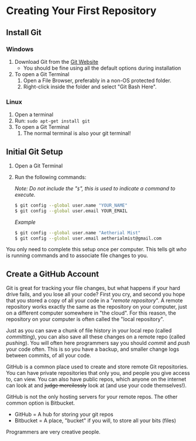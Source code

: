 # Creating Your First Repository

## Install Git

### Windows

1. Download Git from the [Git Website](https://git-scm.com/downloads)
    * You should be fine using all the default options during installation
2. To open a Git Terminal
    1. Open a File Browser, preferably in a non-OS protected folder.
    2. Right-click inside the folder and select "Git Bash Here".

### Linux

1. Open a terminal
2. Run: `sudo apt-get install git`
3. To open a Git Terminal
   1. The normal terminal is also your git terminal!

## Initial Git Setup

1. Open a Git Terminal
2. Run the following commands:

   _Note: Do not include the "`$`", this is used to indicate a command to execute._
   ```bash
   $ git config --global user.name "YOUR_NAME"
   $ git config --global user.email YOUR_EMAIL
   ```

   _Example_
   ```bash
   $ git config --global user.name "Aetherial Mist"
   $ git config --global user.email aetherialmist@gmail.com
   ```

You only need to complete this setup once per computer. This tells git _who_ is running commands and to associate file
changes to you.

## Create a GitHub Account

Git is great for tracking your file changes, but what happens if your hard drive fails, and you lose all your code?
First you cry, and second you hope that you stored a copy of all your code in a "_remote repository_". A remote
repository works exactly the same as the repository on your computer, just on a different computer somewhere in "the
cloud". For this reason, the repository on your computer is often called the "local repository".

Just as you can save a chunk of file history in your local repo (called _committing_), you can also save all these
changes on a remote repo (called _pushing_). You will often here programmers say you should _commit_ and _push_ your
code often. This is so you have a backup, and smaller change logs between commits, of all your code.

GitHub is a common place used to create and store remote Git repositories. You can have private repositories that only
you, and people you give access to, can view. You can also have public repos, which anyone on the internet can look at
and ~~judge mercilessly~~ look at (and use your code themselves!).

GitHub is not the only hosting servers for your remote repos. The other common option is Bitbucket.

* GitHub = A hub for storing your git repos
* Bitbucket = A place, "bucket" if you will, to store all your bits (files)

Programmers are very creative people.